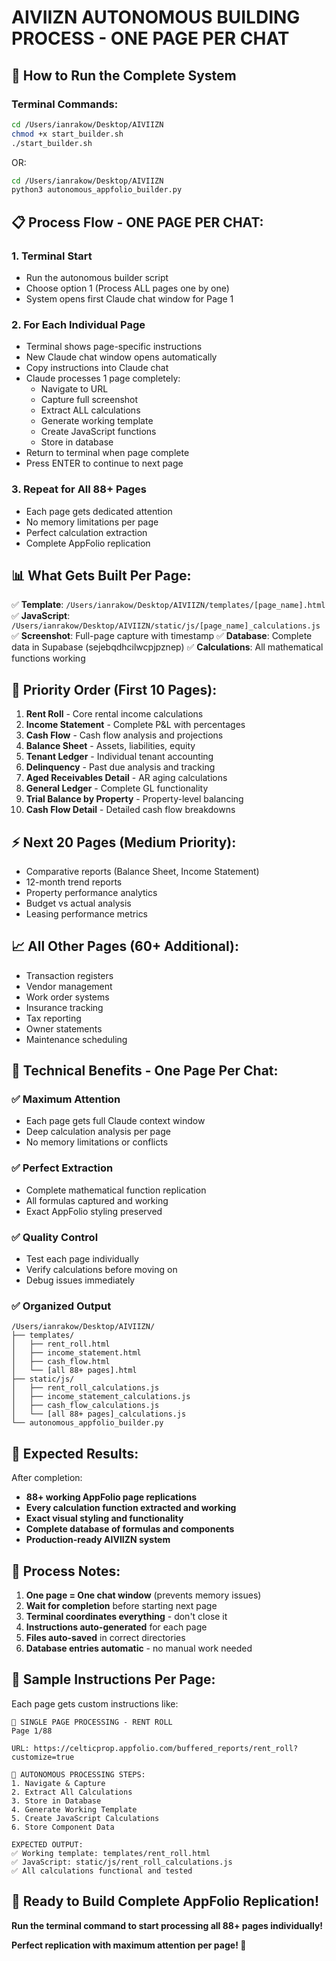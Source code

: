 # AIVIIZN AUTONOMOUS BUILDING PROCESS - ONE PAGE PER CHAT

## 🚀 How to Run the Complete System

### Terminal Commands:
```bash
cd /Users/ianrakow/Desktop/AIVIIZN
chmod +x start_builder.sh
./start_builder.sh
```

OR:

```bash
cd /Users/ianrakow/Desktop/AIVIIZN  
python3 autonomous_appfolio_builder.py
```

## 📋 Process Flow - ONE PAGE PER CHAT:

### 1. **Terminal Start**
- Run the autonomous builder script
- Choose option 1 (Process ALL pages one by one)
- System opens first Claude chat window for Page 1

### 2. **For Each Individual Page**
- Terminal shows page-specific instructions
- New Claude chat window opens automatically
- Copy instructions into Claude chat
- Claude processes 1 page completely:
  - Navigate to URL
  - Capture full screenshot  
  - Extract ALL calculations
  - Generate working template
  - Create JavaScript functions
  - Store in database
- Return to terminal when page complete
- Press ENTER to continue to next page

### 3. **Repeat for All 88+ Pages**
- Each page gets dedicated attention
- No memory limitations per page
- Perfect calculation extraction
- Complete AppFolio replication

## 📊 What Gets Built Per Page:

✅ **Template**: `/Users/ianrakow/Desktop/AIVIIZN/templates/[page_name].html`
✅ **JavaScript**: `/Users/ianrakow/Desktop/AIVIIZN/static/js/[page_name]_calculations.js`  
✅ **Screenshot**: Full-page capture with timestamp
✅ **Database**: Complete data in Supabase (sejebqdhcilwcpjpznep)
✅ **Calculations**: All mathematical functions working

## 🎯 Priority Order (First 10 Pages):

1. **Rent Roll** - Core rental income calculations
2. **Income Statement** - Complete P&L with percentages  
3. **Cash Flow** - Cash flow analysis and projections
4. **Balance Sheet** - Assets, liabilities, equity
5. **Tenant Ledger** - Individual tenant accounting
6. **Delinquency** - Past due analysis and tracking
7. **Aged Receivables Detail** - AR aging calculations
8. **General Ledger** - Complete GL functionality
9. **Trial Balance by Property** - Property-level balancing
10. **Cash Flow Detail** - Detailed cash flow breakdowns

## ⚡ Next 20 Pages (Medium Priority):
- Comparative reports (Balance Sheet, Income Statement)
- 12-month trend reports
- Property performance analytics
- Budget vs actual analysis
- Leasing performance metrics

## 📈 All Other Pages (60+ Additional):
- Transaction registers
- Vendor management
- Work order systems
- Insurance tracking
- Tax reporting
- Owner statements
- Maintenance scheduling

## 🔧 Technical Benefits - One Page Per Chat:

### ✅ **Maximum Attention**
- Each page gets full Claude context window
- Deep calculation analysis per page
- No memory limitations or conflicts

### ✅ **Perfect Extraction**
- Complete mathematical function replication
- All formulas captured and working
- Exact AppFolio styling preserved

### ✅ **Quality Control**
- Test each page individually
- Verify calculations before moving on
- Debug issues immediately

### ✅ **Organized Output**
```
/Users/ianrakow/Desktop/AIVIIZN/
├── templates/
│   ├── rent_roll.html
│   ├── income_statement.html
│   ├── cash_flow.html
│   └── [all 88+ pages].html
├── static/js/
│   ├── rent_roll_calculations.js
│   ├── income_statement_calculations.js
│   ├── cash_flow_calculations.js
│   └── [all 88+ pages]_calculations.js
└── autonomous_appfolio_builder.py
```

## 🎉 Expected Results:

After completion:
- **88+ working AppFolio page replications**
- **Every calculation function extracted and working**
- **Exact visual styling and functionality**
- **Complete database of formulas and components**
- **Production-ready AIVIIZN system**

## 🚨 Process Notes:

1. **One page = One chat window** (prevents memory issues)
2. **Wait for completion** before starting next page
3. **Terminal coordinates everything** - don't close it
4. **Instructions auto-generated** for each page
5. **Files auto-saved** in correct directories
6. **Database entries automatic** - no manual work needed

## 📱 Sample Instructions Per Page:

Each page gets custom instructions like:
```
🎯 SINGLE PAGE PROCESSING - RENT ROLL
Page 1/88

URL: https://celticprop.appfolio.com/buffered_reports/rent_roll?customize=true

🚀 AUTONOMOUS PROCESSING STEPS:
1. Navigate & Capture
2. Extract All Calculations  
3. Store in Database
4. Generate Working Template
5. Create JavaScript Calculations
6. Store Component Data

EXPECTED OUTPUT:
✅ Working template: templates/rent_roll.html
✅ JavaScript: static/js/rent_roll_calculations.js
✅ All calculations functional and tested
```

## 🎯 Ready to Build Complete AppFolio Replication!

**Run the terminal command to start processing all 88+ pages individually!**

**Perfect replication with maximum attention per page! 🚀**
